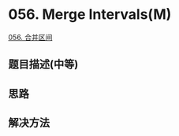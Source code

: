 # 056. Merge Intervals(M)

[056. 合并区间](https://leetcode-cn.com/problems/merge-intervals/)


## 题目描述(中等)


## 思路

## 解决方法


###